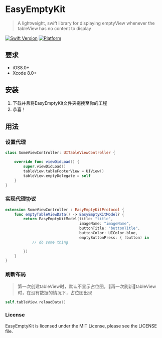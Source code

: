 EasyEmptyKit
=======
> A lightweight, swift library for displaying emptyView whenever the tableView has no content to display

[![Swift Version][swift-image]][swift-url]
[![Platform](https://img.shields.io/cocoapods/p/LFAlertController.svg?style=flat)](http://cocoapods.org/pods/LFAlertController)


## 要求

* iOS8.0+
* Xcode 8.0+

## 安装
1. 下载并且将EasyEmptyKit文件夹拖拽至你的工程
2. 恭喜！

## 用法

### 设置代理

```swift
class SomeViewController: UITableViewController { 

    override func viewDidLoad() {
        super.viewDidLoad()
        tableView.tableFooterView = UIView()
        tableView.emptyDelegate = self
    }
}
```

### 实现代理协议

```swift
extension SomeViewController : EasyEmptyKitProtocol {
    func emptyTableViewData() -> EasyEmptyKitModel? {
        return EasyEmptyKitModel(title: "title",
                                 imageName: "imageName",
                                 buttonTitle: "buttonTitle",
                                 buttonColor: UIColor.blue,
                                 emptyButtonPress: { (button) in
            // do some thing

        })
    }    
}
```

### 刷新布局
> 第一次创建tableView时，默认不显示占位图，再一次刷新tableView时，在没有数据的情况下，占位图出现

```swift
self.tableView.reloadData()
```

</span>

[swift-image]:https://img.shields.io/badge/swift-4.0-orange.svg
[swift-url]: https://swift.org/

### License

EasyEmptyKit is licensed under the MIT License, please see the LICENSE file.



